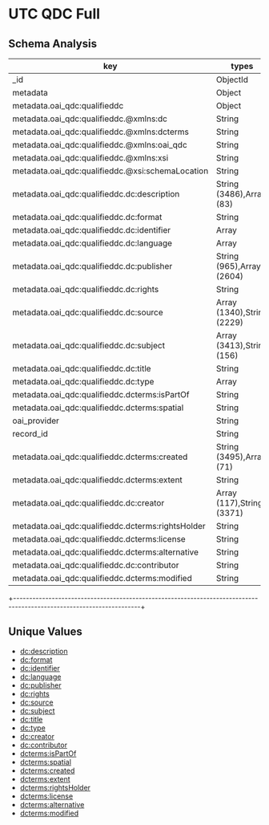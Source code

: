 # UTC QDC Full

## Schema Analysis



| key                                               | types                      | occurrences | percents             |
| ------------------------------------------------- | -------------------------- | ----------- | -------------------- |
| _id                                               | ObjectId                   |        3569 | 100.0000000000000000 |
| metadata                                          | Object                     |        3569 | 100.0000000000000000 |
| metadata.oai_qdc:qualifieddc                      | Object                     |        3569 | 100.0000000000000000 |
| metadata.oai_qdc:qualifieddc.@xmlns:dc            | String                     |        3569 | 100.0000000000000000 |
| metadata.oai_qdc:qualifieddc.@xmlns:dcterms       | String                     |        3569 | 100.0000000000000000 |
| metadata.oai_qdc:qualifieddc.@xmlns:oai_qdc       | String                     |        3569 | 100.0000000000000000 |
| metadata.oai_qdc:qualifieddc.@xmlns:xsi           | String                     |        3569 | 100.0000000000000000 |
| metadata.oai_qdc:qualifieddc.@xsi:schemaLocation  | String                     |        3569 | 100.0000000000000000 |
| metadata.oai_qdc:qualifieddc.dc:description       | String (3486),Array (83)   |        3569 | 100.0000000000000000 |
| metadata.oai_qdc:qualifieddc.dc:format            | String                     |        3569 | 100.0000000000000000 |
| metadata.oai_qdc:qualifieddc.dc:identifier        | Array                      |        3569 | 100.0000000000000000 |
| metadata.oai_qdc:qualifieddc.dc:language          | Array                      |        3569 | 100.0000000000000000 |
| metadata.oai_qdc:qualifieddc.dc:publisher         | String (965),Array (2604)  |        3569 | 100.0000000000000000 |
| metadata.oai_qdc:qualifieddc.dc:rights            | String                     |        3569 | 100.0000000000000000 |
| metadata.oai_qdc:qualifieddc.dc:source            | Array (1340),String (2229) |        3569 | 100.0000000000000000 |
| metadata.oai_qdc:qualifieddc.dc:subject           | Array (3413),String (156)  |        3569 | 100.0000000000000000 |
| metadata.oai_qdc:qualifieddc.dc:title             | String                     |        3569 | 100.0000000000000000 |
| metadata.oai_qdc:qualifieddc.dc:type              | Array                      |        3569 | 100.0000000000000000 |
| metadata.oai_qdc:qualifieddc.dcterms:isPartOf     | String                     |        3569 | 100.0000000000000000 |
| metadata.oai_qdc:qualifieddc.dcterms:spatial      | String                     |        3569 | 100.0000000000000000 |
| oai_provider                                      | String                     |        3569 | 100.0000000000000000 |
| record_id                                         | String                     |        3569 | 100.0000000000000000 |
| metadata.oai_qdc:qualifieddc.dcterms:created      | String (3495),Array (71)   |        3566 |  99.9159428411319652 |
| metadata.oai_qdc:qualifieddc.dcterms:extent       | String                     |        3500 |  98.0666853460352996 |
| metadata.oai_qdc:qualifieddc.dc:creator           | Array (117),String (3371)  |        3488 |  97.7304567105631889 |
| metadata.oai_qdc:qualifieddc.dcterms:rightsHolder | String                     |        2693 |  75.4553096105351671 |
| metadata.oai_qdc:qualifieddc.dcterms:license      | String                     |        2563 |  71.8128327262538591 |
| metadata.oai_qdc:qualifieddc.dcterms:alternative  | String                     |        2253 |  63.1269263098907274 |
| metadata.oai_qdc:qualifieddc.dc:contributor       | String                     |         303 |   8.4897730456710558 |
| metadata.oai_qdc:qualifieddc.dcterms:modified     | String                     |          71 |   1.9893527598767162 |
+---------------------------------------------------------------------------------------------------------------------+

## Unique Values

* [dc:description](UTC_QDC_Reports/unique_dc:description.md)
* [dc:format](UTC_QDC_Reports/unique_dc:format.md)
* [dc:identifier](UTC_QDC_Reports/unique_dc:identifier.md)
* [dc:language](UTC_QDC_Reports/unique_dc:language.md)
* [dc:publisher](UTC_QDC_Reports/unique_dc:publisher.md)
* [dc:rights](UTC_QDC_Reports/unique_dc:rights.md)
* [dc:source](UTC_QDC_Reports/unique_dc:source.md)
* [dc:subject](UTC_QDC_Reports/unique_dc:subject.md)
* [dc:title](UTC_QDC_Reports/unique_dc:title.md)
* [dc:type](UTC_QDC_Reports/unique_dc:type.md)
* [dc:creator](UTC_QDC_Reports/unique_dc:creator.md)
* [dc:contributor](UTC_QDC_Reports/unique_dc:contibutor.md)
* [dcterms:isPartOf](UTC_QDC_Reports/unique_dcterms:isPartOf.md)
* [dcterms:spatial](UTC_QDC_Reports/unique_dcterms:spatial.md)
* [dcterms:created](UTC_QDC_Reports/unique_dcterms:created.md)
* [dcterms:extent](UTC_QDC_Reports/unique_dcterms:extent.md)
* [dcterms:rightsHolder](UTC_QDC_Reports/unique_dcterms:rightsHolder.md)
* [dcterms:license](UTC_QDC_Reports/unique_dcterms:license.md)
* [dcterms:alternative](UTC_QDC_Reports/unique_dcterms:alternative.md)
* [dcterms:modified](UTC_QDC_Reports/unique_dcterms:modified.md)

